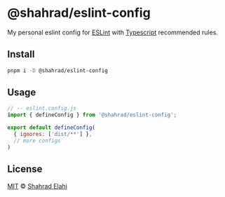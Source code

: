 # @shahrad/eslint-config

My personal eslint config for [ESLint](https://eslint.org/) with [Typescript](https://www.typescriptlang.org/) recommended rules.

## Install

```bash
pnpm i -D @shahrad/eslint-config
```

## Usage

```javascript
// -- eslint.config.js
import { defineConfig } from '@shahrad/eslint-config';

export default defineConfig(
  { ignores: ['dist/**'] },
  // more configs
)
```

## License

[MIT](/LICENSE) © [Shahrad Elahi](https://github.com/shahradelahi)

